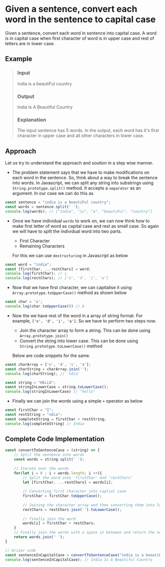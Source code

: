 
# Given a sentence, convert each word in the sentence to capital case

Given a sentence, convert each word in sentence into capital case. A word is in capital case when first character of word is in upper case and rest of letters are in lower case. 

## Example
> ### Input
> india is a beautiFul country
> ### Output
> India Is A Beautiful Country
> ### Explanation
> The input sentence has 5 words. In the output, each word has it's first character in upper case and all other characters in lower case.

## Approach
Let us try to understand the approach and soution in a step wise manner.
- The problem statement says that we have to make modifications on each word in the sentence. So, think about a way to break the sentence into words. In Javascript, we can split any string into substrings using `String.prototype.split()` method. It accepts a `separator` as an argument. In our case we can do this as
```js
const sentence = "india is a beautiFul country";
const words = sentence.split(' ');
console.log(words); // ["india", "is", "a", "beautiFul", "country"]
```
- Once we have individual `words` to work on, we can now think how to make first letter of word as capital case and rest as small case. So again we will have to split the individual word into two parts. 
  - First Character
  - Remaining Characters
  
  For this we can use `destructuring` in Javascript as below
```js
const word = "india";
const [firstChar, ...restChars] = word;
console.log(firstChar); // i
console.log(restChars); // ['n', 'd', 'i', 'a']
```
- Now that we have first character, we can capitalise it using `Array.prototype.toUpperCase()` method as shown below
```js
const char = 'a';
console.log(char.toUpperCase()) // A
```
- Now the we have rest of the word in a array of string format. For example, `['n', 'd', 'i', 'a']`.  So we have to perform two steps now.
  - Join the character array to form a string. This can be done using `Array.prototype.join()`
  -    Convert the string into lower case. This can be done using `String.prototype.toLowerCase()` method
 
  Below are code snippets for the same.
```js
const charArray = ['n', 'd', 'i', 'a'];
const charString = charArray.join('');
console.log(charString); // 'ndia'
```

```js
const string = "HELLO";
const stringInLowerCase = string.toLowerCase();
console.log(stringInLowerCase) // "hello"
```
- Finally we can join the words using a simple `+` operator as below
```js
const firstChar = "I";
const restString = "ndia";
const completeString = firstChar + restString;
console.log(completeString) // India
```

## Complete Code Implementation
```js
const convertToSentenceCase = (string) => {
	// Split the sentence into words
	const words = string.split(' ');
	
	// Iterate over the words
	for(let i = 0 ; i < words.length; i ++){
		// Split the word into 'firstChar' and 'restChars'
		let [firstChar, ...restChars] = words[i];
		
		// Converting first character into captial case
		firstChar = firstChar.toUpperCase();
		
		// Joining the character array and then converting them into lower case
		restChars = restChars.join('').toLowerCase();
		
		// finally join the word
		words[i] = firstChar + restChars;
	}
	// Finally join the words with a space in between and return the sentence in capital case
	return words.join(' ');
}

// Driver code
const sentenceInCapitalCase = convertToSentenceCase("india is a beautiFul country");
console.log(sentenceInCapitalCase); // India Is A Beautiful Country
```
